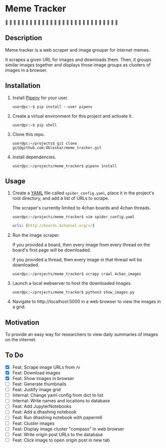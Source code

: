 # Meme Tracker

:frog: :frog: :frog: :frog: :frog: :frog: :frog: :frog: :frog: :frog:
:frog: :frog: :frog: :frog: :frog: :frog: :frog: :frog: :frog: :frog:
:frog: :frog: :frog: :frog: :frog: :frog: :frog: :frog:

## Description
Meme tracker is a web scraper and image grouper for internet memes.

It scrapes a given URL for images and downloads them. Then, it groups similar
images together and displays those image groups as clusters of images in a 
browser.

## Installation

1. Install [Pipenv](https://pipenv-fork.readthedocs.io/en/latest/) for your user.
    ```console
    user@pc:~$ pip install --user pipenv
    ```

2. Create a virtual environment for this project and activate it.
    ```console
    user@pc:~$ pip shell
    ```

3. Clone this repo.
    ```console
    user@pc:~/projects$ git clone git@github.com:Obleskar/meme_tracker.git
    ```

4. Install dependencies.
    ```console
    user@pc:~/projects/meme_tracker$ pipenv install
    ```

## Usage

1. Create a [YAML](https://pyyaml.org/wiki/PyYAMLDocumentation) file called 
`spider_config.yaml`, place it in the project's root directory, and add a list 
of URLs to scrape.

    The scraper's currently limited to 4chan boards and 4chan threads.

    ```console
    user@pc:~/projects/meme_tracker$ vim spider_config.yaml
    ```
    ```yaml
    urls: [http://boards.4channel.org/v/] 
    ```

2. Run the image scraper.

    If you provided a board, then every image from every thread on the board's
    first page will be downloaded.
    
    If you provided a thread, then every image in that thread will be
    downloaded.
    ```console
    user@pc:~/projects/meme_tracker$ scrapy crawl 4chan_images
    ```

3. Launch a local webserver to host the downloaded images.
    ```console
    user@pc:~/projects/meme_tracker$ python3 show_images.py
    ```

4. Navigate to http://localhost:5000 in a web browser to view the images in 
a grid.

## Motivation
To provide an easy way for researchers to view daily summaries of images on the
internet.

## To Do

- [x] Feat: Scrape image URLs from /v
- [x] Feat: Download images
- [x] Feat: Show images in browser
- [ ] Feat: Generate thumbnails
- [ ] Feat: Justify image grid
- [ ] Internal: Change yaml config from dict to list
- [ ] Internal: Write names and locations to database
- [ ] Feat: Add JupyterNotebooks
- [ ] Feat: Add a dhashing notebook 
- [ ] Feat: Run dhashing notebook with papermill
- [ ] Feat: Cluster images
- [ ] Feat: Display image cluster "compass" in web browser
- [ ] Feat: Write origin post URLs to the database
- [ ] Feat: Click image to open origin post in new tab
